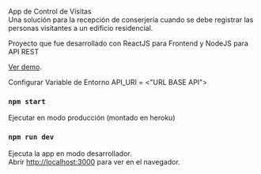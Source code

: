App de Control de Visitas<br />
Una solución para la recepción de conserjería cuando se debe registrar las personas visitantes a un edificio residencial.

Proyecto que fue desarrollado con ReactJS para Frontend y NodeJS para API REST

[Ver demo](https://react-control-visitas.herokuapp.com/).

Configurar Variable de Entorno
API_URI = <"URL BASE API">

### `npm start`

Ejecutar en modo producción (montado en heroku)

### `npm run dev`

Ejecuta la app en modo desarrollador.<br />
Abrir [http://localhost:3000](http://localhost:3000) para ver en el navegador.
